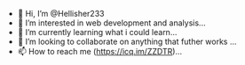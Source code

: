 - 👋 Hi, I’m @Hellisher233
- 👀 I’m interested in web development and analysis...
- 🌱 I’m currently learning what i could learn...
- 💞️ I’m looking to collaborate on anything that futher works ...
- 📫 How to reach me (https://icq.im/ZZDTR)...

<!---
Hellisher233/Hellisher233 is a ✨ special ✨ repository because its `README.md` (this file) appears on your GitHub profile.
You can click the Preview link to take a look at your changes.
--->
